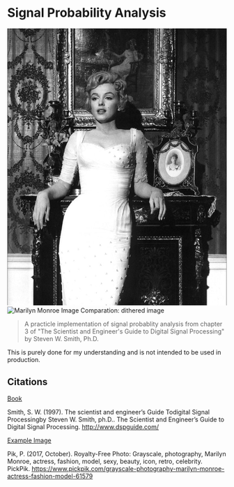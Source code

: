 # Signal Probability Analysis

![Marilyn Monroe Image Comparation: original image](assets/mm.jpg)
![Marilyn Monroe Image Comparation: dithered image](assets/mm_dithered.png.jpg)

> A practicle implementation of signal probablity analysis from chapter 3 of "The Scientist and Engineer's Guide to Digital Signal Processing" by Steven W. Smith, Ph.D. 

This is purely done for my understanding and is not intended to be used in production.

## Citations

[Book](http://www.dspguide.com/)

Smith, S. W. (1997). The scientist and engineer’s Guide Todigital Signal Processingby Steven W. Smith, ph.D.. The Scientist and Engineer’s Guide to Digital Signal Processing. http://www.dspguide.com/

[Example Image](https://www.pickpik.com/grayscale-photography-marilyn-monroe-actress-fashion-model-61579)

Pik, P. (2017, October). Royalty-Free Photo: Grayscale, photography, Marilyn Monroe, actress, fashion, model, sexy, beauty, icon, retro, celebrity. PickPik. https://www.pickpik.com/grayscale-photography-marilyn-monroe-actress-fashion-model-61579
